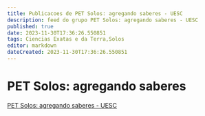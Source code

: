 ```yaml
---
title: Publicacoes de PET Solos: agregando saberes - UESC
description: feed do grupo PET Solos: agregando saberes - UESC
published: true
date: 2023-11-30T17:36:26.550851
tags: Ciencias Exatas e da Terra,Solos
editor: markdown
dateCreated: 2023-11-30T17:36:26.550851
---
```


# PET Solos: agregando saberes
[PET Solos: agregando saberes - UESC](/grupo/274PETSolosagregandosaberesUESC.md)